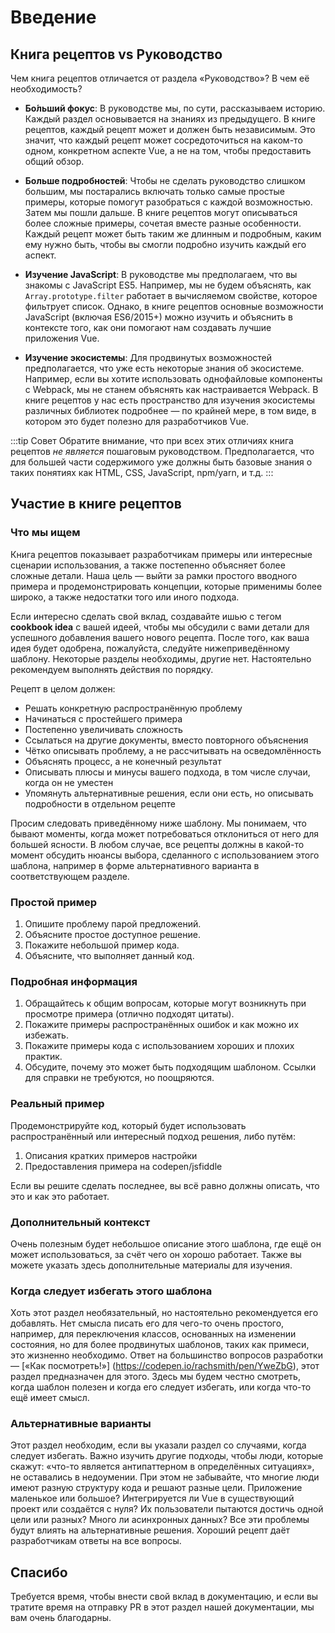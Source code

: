 # Введение

## Книга рецептов vs Руководство

Чем книга рецептов отличается от раздела «Руководство»? В чем её необходимость?

* **Бо́льший фокус**: В руководстве мы, по сути, рассказываем историю. Каждый раздел основывается на знаниях из предыдущего. В книге рецептов, каждый рецепт может и должен быть независимым. Это значит, что каждый рецепт может сосредоточиться на каком-то одном, конкретном аспекте Vue, а не на том, чтобы предоставить общий обзор.

* **Больше подробностей**: Чтобы не сделать руководство слишком большим, мы постарались включать только самые простые примеры, которые помогут разобраться с каждой возможностью. Затем мы пошли дальше. В книге рецептов могут описываться более сложные примеры, сочетая вместе разные особенности. Каждый рецепт может быть таким же длинным и подробным, каким ему нужно быть, чтобы вы смогли подробно изучить каждый его аспект.

* **Изучение JavaScript**: В руководстве мы предполагаем, что вы знакомы с JavaScript ES5. Например, мы не будем объяснять, как `Array.prototype.filter` работает в вычисляемом свойстве, которое фильтрует список. Однако, в книге рецептов основные возможности JavaScript (включая ES6/2015+) можно изучить и объяснить в контексте того, как они помогают нам создавать лучшие приложения Vue.

* **Изучение экосистемы**: Для продвинутых возможностей предполагается, что уже есть некоторые знания об экосистеме. Например, если вы хотите использовать однофайловые компоненты с Webpack, мы не станем объяснять как настраивается Webpack. В книге рецептов у нас есть пространство для изучения экосистемы различных библиотек подробнее — по крайней мере, в том виде, в котором это будет полезно для разработчиков Vue.

:::tip Совет
Обратите внимание, что при всех этих отличиях книга рецептов _не является_ пошаговым руководством. Предполагается, что для большей части содержимого уже должны быть базовые знания о таких понятиях как HTML, CSS, JavaScript, npm/yarn, и т.д.
:::

## Участие в книге рецептов

### Что мы ищем

Книга рецептов показывает разработчикам примеры или интересные сценарии использования, а также постепенно объясняет более сложные детали. Наша цель — выйти за рамки простого вводного примера и продемонстрировать концепции, которые применимы более широко, а также недостатки того или иного подхода.

Если интересно сделать свой вклад, создавайте ишью с тегом **cookbook idea** с вашей идеей, чтобы мы обсудили с вами детали для успешного добавления вашего нового рецепта. После того, как ваша идея будет одобрена, пожалуйста, следуйте нижеприведённому шаблону. Некоторые разделы необходимы, другие нет. Настоятельно рекомендуем выполнять действия по порядку.

Рецепт в целом должен:

- Решать конкретную распространённую проблему
- Начинаться с простейшего примера
- Постепенно увеличивать сложность
- Ссылаться на другие документы, вместо повторного объяснения
- Чётко описывать проблему, а не рассчитывать на осведомлённость
- Объяснять процесс, а не конечный результат
- Описывать плюсы и минусы вашего подхода, в том числе случаи, когда он не уместен
- Упомянуть альтернативные решения, если они есть, но описывать подробности в отдельном рецепте

Просим следовать приведённому ниже шаблону. Мы понимаем, что бывают моменты, когда может потребоваться отклониться от него для большей ясности. В любом случае, все рецепты должны в какой-то момент обсудить нюансы выбора, сделанного с использованием этого шаблона, например в форме альтернативного варианта в соответствующем разделе.

### Простой пример <Badge text="обязательно" type="error" />

1.  Опишите проблему парой предложений.
2.  Объясните простое доступное решение.
3.  Покажите небольшой пример кода.
4.  Объясните, что выполняет данный код.

### Подробная информация <Badge text="обязательно" type="error" />

1. Обращайтесь к общим вопросам, которые могут возникнуть при просмотре примера (отлично подходят цитаты).
2. Покажите примеры распространённых ошибок и как можно их избежать.
3. Покажите примеры кода с использованием хороших и плохих практик.
4. Обсудите, почему это может быть подходящим шаблоном. Ссылки для справки не требуются, но поощряются.

### Реальный пример <Badge text="обязательно" type="error" />

Продемонстрируйте код, который будет использовать распространённый или интересный подход решения, либо путём:

1. Описания кратких примеров настройки
2. Предоставления примера на codepen/jsfiddle

Если вы решите сделать последнее, вы всё равно должны описать, что это и как это работает.

### Дополнительный контекст <Badge text="опционально" />

Очень полезным будет небольшое описание этого шаблона, где ещё он может использоваться, за счёт чего он хорошо работает. Также вы можете указать здесь дополнительные материалы для изучения.

### Когда следует избегать этого шаблона <Badge text="опционально" />

Хоть этот раздел необязательный, но настоятельно рекомендуется его добавлять. Нет смысла писать его для чего-то очень простого, например, для переключения классов, основанных на изменении состояния, но для более продвинутых шаблонов, таких как примеси, это жизненно необходимо. Ответ на большинство вопросов разработки — [«Как посмотреть!»] (https://codepen.io/rachsmith/pen/YweZbG), этот раздел предназначен для этого. Здесь мы будем честно смотреть, когда шаблон полезен и когда его следует избегать, или когда что-то ещё имеет смысл.

### Альтернативные варианты <Badge text="обязательно, если есть раздел когда следует избегать" type="warning" />

Этот раздел необходим, если вы указали раздел со случаями, когда следует избегать. Важно изучить другие подходы, чтобы люди, которые скажут: «что-то является антипаттерном в определённых ситуациях», не оставались в недоумении. При этом не забывайте, что многие люди имеют разную структуру кода и решают разные цели. Приложение маленькое или большое? Интегрируется ли Vue в существующий проект или создаётся с нуля? Их пользователи пытаются достичь одной цели или разных? Много ли асинхронных данных? Все эти проблемы будут влиять на альтернативные решения. Хороший рецепт даёт разработчикам ответы на все вопросы.

## Спасибо

Требуется время, чтобы внести свой вклад в документацию, и если вы тратите время на отправку PR в этот раздел нашей документации, мы вам очень благодарны.

